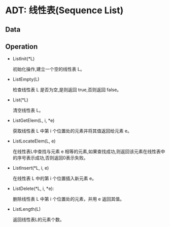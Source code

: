 # ADT: 线性表(Sequence List)

## Data



## Operation

- ListInit(\*L)

  初始化操作,建立一个空的线性表 L。

- ListEmpty(L)

  检查线性表 L 是否为空,是则返回 true,否则返回 false。

- List(\*L)

  清空线性表 L。

- ListGetElem(L, i, \*e)

  获取线性表 L 中第 i 个位置处的元素并将其值返回给元素 e。

- ListLocateElem(L, e)

  在线性表L中查找与元素 e 相等的元素,如果查找成功,则返回该元素在线性表中的序号表示成功,否则返回0表示失败。

- ListInsert(\*L, i, e)

  在线性表 L 中的第 i 个位置插入新元素 e。

- ListDelete(\*L, i, \*e): 

  删除线性表 L 中第 i 个位置处的元素，并用 e 返回其值。

- ListLength(L)

  返回线性表L的元素个数。